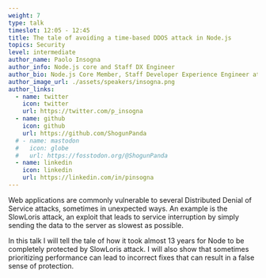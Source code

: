 ```yaml
---
weight: 7
type: talk
timeslot: 12:05 - 12:45
title: The tale of avoiding a time-based DDOS attack in Node.js
topics: Security
level: intermediate
author_name: Paolo Insogna
author_info: Node.js core and Staff DX Engineer
author_bio: Node.js Core Member, Staff Developer Experience Engineer at NearForm, Co-founder and Principal Architect at OramaSearch, Polyglot Developer. RPG and LARP addicted and nerd on lot more. Surrounded by lovely chubby cats.
author_image_url: ./assets/speakers/insogna.png
author_links: 
  - name: twitter
    icon: twitter
    url: https://twitter.com/p_insogna
  - name: github
    icon: github
    url: https://github.com/ShogunPanda
  # - name: mastodon
  #   icon: globe
  #   url: https://fosstodon.org/@ShogunPanda
  - name: linkedin
    icon: linkedin
    url: https://linkedin.com/in/pinsogna
---
```


Web applications are commonly vulnerable to several Distributed Denial of Service attacks, sometimes in unexpected ways. An example is the SlowLoris attack, an exploit that leads to service interruption by simply sending the data to the server as slowest as possible.

In this talk I will tell the tale of how it took almost 13 years for Node to be completely protected by SlowLoris attack. I will also show that sometimes prioritizing performance can lead to incorrect fixes that can result in a false sense of protection.
